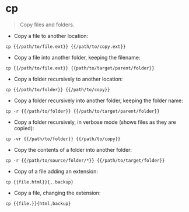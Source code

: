 # cp

> Copy files and folders.

- Copy a file to another location:

`cp {{/path/to/file.ext}} {{/path/to/copy.ext}}`

- Copy a file into another folder, keeping the filename:

`cp {{/path/to/file.ext}} {{path/to/target/parent/folder}}`

- Copy a folder recursively to another location:

`cp {{/path/to/folder}} {{/path/to/copy}}`

- Copy a folder recursively into another folder, keeping the folder name:

`cp -r {{/path/to/folder}} {{/path/to/target/parent/folder}}`

- Copy a folder recursively, in verbose mode (shows files as they are copied):

`cp -vr {{/path/to/folder}} {{/path/to/copy}}`

- Copy the contents of a folder into another folder:
 
`cp -r {{/path/to/source/folder/*}} {{/path/to/target/folder}}`

- Copy of a file adding an extension:

`cp {{file.html}}{,.backup}`

- Copy a file, changing the extension:

`cp {{file.}}{html,backup}`
